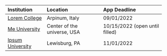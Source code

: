 | **Institution** | **Location** | **App Deadline** |
| :----       | :---       | :--- |
| [Lorem College](#lorem)   | Arpinum, Italy | 09/01/2022 |
| [Me University](#me)      | Center of the universe, USA | 10/15/2022 (open until filled) |
| [Ipsum University](#ipsum) | Lewisburg, PA  | 11/01/2022 |







